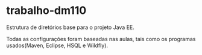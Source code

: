 # trabalho-dm110

Estrutura de diretórios base para o projeto Java EE.

Todas as configurações foram baseadas nas aulas, tais como os programas usados(Maven, Eclipse, HSQL e Wildfly).
